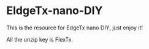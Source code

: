 # EldgeTx-nano-DIY
This is the resource for EdgeTx nano DIY, just enjoy it!

All the unzip key is FlexTx.
